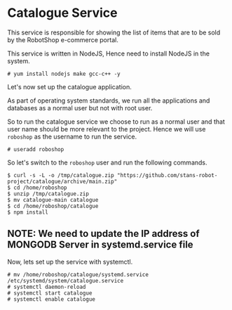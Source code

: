 
# Catalogue Service

This service is responsible for showing the list of items that are to be sold by the RobotShop e-commerce portal.

This service is written in NodeJS, Hence need to install NodeJS in the system.


```
# yum install nodejs make gcc-c++ -y 
```


Let's now set up the catalogue application.

As part of operating system standards, we run all the applications and databases as a normal user but not with root user.

So to run the catalogue service we choose to run as a normal user and that user name should be more relevant to the project. Hence we will use `roboshop` as the username to run the service.

```
# useradd roboshop
```

So let's switch to the `roboshop` user and run the following commands.

```
$ curl -s -L -o /tmp/catalogue.zip "https://github.com/stans-robot-project/catalogue/archive/main.zip"
$ cd /home/roboshop
$ unzip /tmp/catalogue.zip
$ mv catalogue-main catalogue
$ cd /home/roboshop/catalogue
$ npm install 
```

## NOTE: We need to update the IP address of MONGODB Server in systemd.service file 


Now, lets set up the service with systemctl.

```
# mv /home/roboshop/catalogue/systemd.service /etc/systemd/system/catalogue.service
# systemctl daemon-reload
# systemctl start catalogue
# systemctl enable catalogue
```

    
